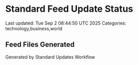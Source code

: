 # Standard Feed Update Status
Last updated: Tue Sep  2 08:44:50 UTC 2025
Categories: technology,business,world

## Feed Files Generated

Generated by Standard Updates Workflow
